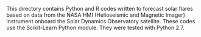 This directory contains Python and R codes written to forecast solar flares
based on data from the NASA HMI (Helioseismic and Magnetic Imager) instrument
onboard the Solar Dynamics Observatory satellite.
These codes use the Scikit-Learn Python module.
They were tested with Python 2.7.
